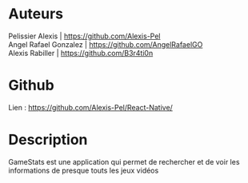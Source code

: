 # Auteurs
Pelissier Alexis | https://github.com/Alexis-Pel
<br>
Angel Rafael Gonzalez | https://github.com/AngelRafaelGO
<br>
Alexis Rabiller | https://github.com/B3r4ti0n

# Github
Lien : https://github.com/Alexis-Pel/React-Native/

# Description
GameStats est une application qui permet de rechercher et de voir les informations de presque touts les jeux vidéos
